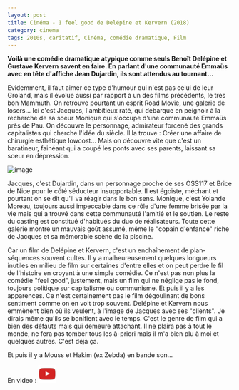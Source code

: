 ```yaml
---
layout: post
title: Cinéma - I feel good de Delépine et Kervern (2018)
category: cinema
tags: 2010s, caritatif, Cinéma, comédie dramatique, Film
---
```

**Voilà une comédie dramatique atypique comme seuls Benoît Delépine et Gustave Kervern savent en faire. En parlant d'une communauté Emmaüs avec en tête d'affiche Jean Dujardin, ils sont attendus au tournant...**

Evidemment, il faut aimer ce type d'humour qui n'est pas celui de leur Groland, mais il évolue aussi par rapport à un des films précédents, le très bon Mammuth. On retrouve pourtant un esprit Road Movie, une galerie de losers... Ici c'est Jacques, l'ambitieux raté, qui débarque en peignoir à la recherche de sa soeur Monique qui s'occupe d'une communauté Emmaüs près de Pau. On découvre le personnage, admirateur forcené des grands capitalistes qui cherche l'idée du siècle. Il la trouve : Créer une affaire de chirurgie esthétique lowcost... Mais on découvre vite que c'est un baratineur, fainéant qui a coupé les ponts avec ses parents, laissant sa soeur en dépression.

![image](https://filedn.eu/llqi9IBxlYouGRXYG2xlROb/img/2018/ifeelgood.jpg)

Jacques, c'est Dujardin, dans un personnage proche de ses OSS117 et Brice de Nice pour le côté séducteur insupportable. Il est égoïste, méchant et pourtant on se dit qu'il va réagir dans le bon sens. Monique, c'est Yolande Moreau, toujours aussi impeccable dans ce rôle d'une femme brisée par la vie mais qui a trouvé dans cette communauté l'amitié et le soutien. Le reste du casting est constitué d'habitués du duo de réalisateurs. Toute cette galerie montre un mauvais goût assumé, même le "copain d'enfance" riche de Jacques et sa mémorable scène de la piscine.

Car un film de Delépine et Kervern, c'est un enchaînement de plan-séquences souvent cultes. Il y a malheureusement quelques longueurs inutiles en milieu de film sur certaines d'entre elles et on peut perdre le fil de l'histoire en croyant à une simple comédie. Ce n'est pas non plus la comédie "feel good", justement, mais un film qui ne néglige pas le fond, toujours politique sur capitalisme ou communisme. Et puis il y a les apparences. Ce n'est certainement pas le film dégoulinant de bons sentiment comme on en voit trop souvent. Delépine et Kervern nous emmènent bien où ils veulent, à l'image de Jacques avec ses "clients". Je dirais même qu'ils se bonifient avec le temps. C'est le genre de film qui a bien des défauts mais qui demeure attachant. Il ne plaira pas à tout le monde, ne fera pas tomber tous les à-priori mais il m'a bien plu à moi et quelques autres. C'est déjà ça.

Et puis il y a Mouss et Hakim (ex Zebda) en bande son...

En video : [![video](/images/youtube.png)](https://www.youtube.com/watch?v=ao1TS1q4wf8)






